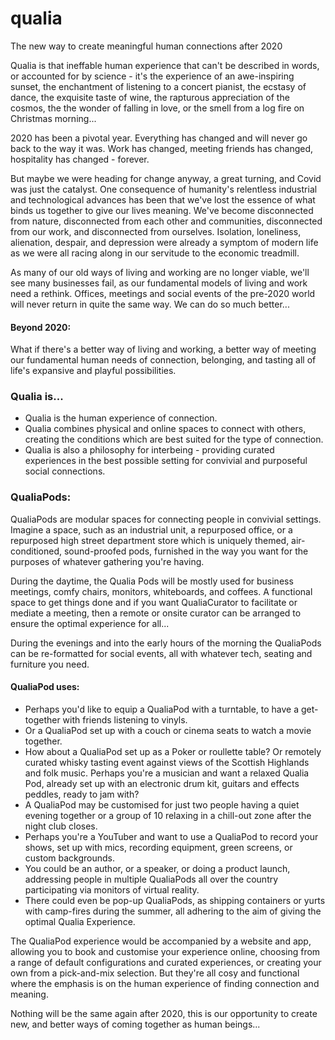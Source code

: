 # qualia
The new way to create meaningful human connections after 2020

Qualia is that ineffable human experience that can't be described in words, or accounted for by science - it's the experience of an awe-inspiring sunset, the enchantment of listening to a concert pianist, the ecstasy of dance, the exquisite taste of wine, the rapturous appreciation of the cosmos, the the wonder of falling in love, or the smell from a log fire on Christmas morning...

2020 has been a pivotal year. Everything has changed and will never go back to the way it was. Work has changed, meeting friends has changed, hospitality has changed - forever. 

But maybe we were heading for change anyway, a great turning, and Covid was just the catalyst. One consequence of humanity's relentless industrial and technological advances has been that we've lost the essence of what binds us together to give our lives meaning. We've become disconnected from nature, disconnected from each other and communities, disconnected from our work, and disconnected from ourselves. Isolation, loneliness, alienation, despair, and depression were already a symptom of modern life as we were all racing along in our servitude to the economic treadmill.

As many of our old ways of living and working are no longer viable, we'll see many businesses fail, as our fundamental models of living and work need a rethink. Offices, meetings and social events of the pre-2020 world will never return in quite the same way. We can do so much better... 

#### Beyond 2020:
What if there's a better way of living and working, a better way of meeting our fundamental human needs of connection, belonging, and tasting all of life's expansive and playful possibilities.

### Qualia is...
* Qualia is the human experience of connection.
* Qualia combines physical and online spaces to connect with others, creating the conditions which are best suited for the type of connection.
* Qualia is also a philosophy for interbeing - providing curated experiences in the best possible setting for convivial and purposeful social connections.

### QualiaPods:
QualiaPods are modular spaces for connecting people in convivial settings.  Imagine a space, such as an industrial unit, a repurposed office, or a repurposed high street department store which is uniquely themed, air-conditioned, sound-proofed pods, furnished in the way you want for the purposes of whatever gathering you're having.

During the daytime, the Qualia Pods will be mostly used for business meetings, comfy chairs, monitors, whiteboards, and coffees.  A functional space to get things done and if you want QualiaCurator to facilitate or mediate a meeting, then a remote or onsite curator can be arranged to ensure the optimal experience for all...

During the evenings and into the early hours of the morning the QualiaPods can be re-formatted for social events, all with whatever tech, seating and furniture you need.

#### QualiaPod uses:
* Perhaps you'd like to equip a QualiaPod with a turntable, to have a get-together with friends listening to vinyls.
* Or a QualiaPod set up with a couch or cinema seats to watch a movie together.
* How about a QualiaPod set up as a Poker or roullette table? Or remotely curated whisky tasting event against views of the Scottish Highlands and folk music. Perhaps you're a musician and want a relaxed Qualia Pod, already set up with an electronic drum kit, guitars and effects peddles, ready to jam with?
* A QualiaPod may be customised for just two people having a quiet evening together or a group of 10 relaxing in a chill-out zone after the night club closes.
* Perhaps you're a YouTuber and want to use a QualiaPod to record your shows, set up with mics, recording equipment, green screens, or custom backgrounds.
* You could be an author, or a speaker, or doing a product launch, addressing people in multiple QualiaPods all over the country participating via monitors of virtual reality.
* There could even be pop-up QualiaPods, as shipping containers or yurts with camp-fires during the summer, all adhering to the aim of giving the optimal Qualia Experience.

The QualiaPod experience would be accompanied by a website and app, allowing you to book and customise your experience online, choosing from a range of default configurations and curated experiences, or creating your own from a pick-and-mix selection. But they're all cosy and functional where the emphasis is on the human experience of finding connection and meaning.

Nothing will be the same again after 2020, this is our opportunity to create new, and better ways of coming together as human beings...
